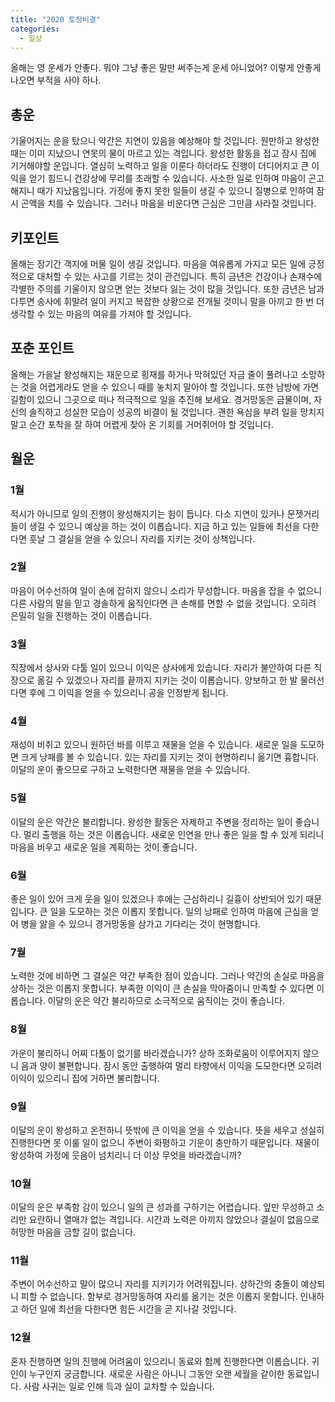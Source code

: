 ```yaml
---
title: "2020 토정비결"
categories:
  - 일상
---
```


올해는 영 운세가 안좋다. 뭐야 그냥 좋은 말만 써주는게 운세 아니었어? 이렇게 안좋게 나오면 부적을 사야 하나.

## 총운

기울어지는 운을 탔으니 약간은 지연이 있음을 예상해야 할 것입니다. 원만하고 왕성한 때는 이미 지났으니 연못의 물이 마르고 있는 격입니다. 왕성한 활동을 접고 잠시 집에 기거해야할 운입니다. 열심히 노력하고 일을 이룬다 하더라도 진행이 더디어지고 큰 이익을 얻기 힘드니 건강상에 무리를 초래할 수 있습니다. 사소한 일로 인하여 마음이 곤고해지니 때가 지났음입니다. 가정에 좋지 못한 일들이 생길 수 있으니 질병으로 인하여 잠시 곤액을 치를 수 있습니다. 그러나 마음을 비운다면 근심은 그만큼 사라질 것입니다.

## 키포인트

올해는 장기간 객지에 머물 일이 생길 것입니다. 마음을 여유롭게 가지고 모든 일에 긍정적으로 대처할 수 있는 사고를 기르는 것이 관건입니다. 특히 금년은 건강이나 손재수에 각별한 주의를 기울이지 않으면 얻는 것보다 잃는 것이 많을 것입니다. 또한 금년은 남과 다투면 송사에 휘말려 일이 커지고 복잡한 상황으로 전개될 것이니 말을 아끼고 한 번 더 생각할 수 있는 마음의 여유를 가져야 할 것입니다.

## 포춘 포인트

올해는 가을날 왕성해지는 재운으로 횡재를 하거나 막혀있던 자금 줄이 풀려나고 소망하는 것을 어렵게라도 얻을 수 있으니 때를 놓치지 말아야 할 것입니다. 또한 남방에 가면 길함이 있으니 그곳으로 떠나 적극적으로 일을 추진해 보세요. 경거망동은 금물이며, 자신의 솔직하고 성실한 모습이 성공의 비결이 될 것입니다. 괜한 욕심을 부려 일을 망치지 말고 순간 포착을 잘 하여 어렵게 찾아 온 기회를 거머쥐어야 할 것입니다.

## 월운

### 1월
적시가 아니므로 일의 진행이 왕성해지기는 힘이 듭니다. 다소 지연이 있거나 문젯거리들이 생길 수 있으니 예상을 하는 것이 이롭습니다. 지금 하고 있는 일들에 최선을 다한다면 훗날 그 결실을 얻을 수 있으니 자리를 지키는 것이 상책입니다.

### 2월
마음이 어수선하여 일이 손에 잡히지 않으니 소리가 무성합니다. 마음을 잡을 수 없으니 다른 사람의 말을 믿고 경솔하게 움직인다면 큰 손해를 면할 수 없을 것입니다. 오히려 은밀히 일을 진행하는 것이 이롭습니다.

### 3월
직장에서 상사와 다툴 일이 있으니 이익은 상사에게 있습니다. 자리가 불안하여 다른 직장으로 옮길 수 있겠으나 자리를 끝까지 지키는 것이 이롭습니다. 양보하고 한 발 물러선다면 후에 그 이익을 얻을 수 있으리니 공을 인정받게 됩니다.

### 4월
재성이 비취고 있으니 원하던 바를 이루고 재물을 얻을 수 있습니다. 새로운 일을 도모하면 크게 낭패를 볼 수 있습니다. 있는 자리를 지키는 것이 현명하리니 옮기면 흉합니다. 이달의 운이 좋으므로 구하고 노력한다면 재물을 얻을 수 있습니다.

### 5월
이달의 운은 약간은 불리합니다. 왕성한 활동은 자제하고 주변을 정리하는 일이 좋습니다. 멀리 출행을 하는 것은 이롭습니다. 새로운 인연을 만나 좋은 일을 할 수 있게 되리니 마음을 비우고 새로운 일을 계획하는 것이 좋습니다.

### 6월
좋은 일이 있어 크게 웃을 일이 있겠으나 후에는 근심하리니 길흉이 상반되어 있기 때문입니다. 큰 일을 도모하는 것은 이롭지 못합니다. 일의 낭패로 인하여 마음에 근심을 얻어 병을 앓을 수 있으니 경거망동을 삼가고 기다리는 것이 현명합니다.

### 7월
노력한 것에 비하면 그 결실은 약간 부족한 점이 있습니다. 그러나 약간의 손실로 마음을 상하는 것은 이롭지 못합니다. 부족한 이익이 큰 손실을 막아줌이니 만족할 수 있다면 이롭습니다. 이달의 운은 약간 불리하므로 소극적으로 움직이는 것이 좋습니다.

### 8월
가운이 불리하니 어찌 다툼이 없기를 바라겠습니가? 상하 조화로움이 이루어지지 않으니 음과 양이 불편합니다. 잠시 동안 출행하여 멀리 타향에서 이익을 도모한다면 오히려 이익이 있으리니 집에 거하면 불리합니다.

### 9월
이달의 운이 왕성하고 온전하니 뜻밖에 큰 이익을 얻을 수 있습니다. 뜻을 세우고 성실히 진행한다면 못 이룰 일이 없으니 주변이 화평하고 기운이 충만하기 때문입니다. 재물이 왕성하여 가정에 웃음이 넘치리니 더 이상 무엇을 바라겠습니까?

### 10월
이달의 운은 부족함 감이 있으니 일의 큰 성과를 구하기는 어렵습니다. 잎만 무성하고 소리만 요란하니 열매가 없는 격입니다. 시간과 노력은 아끼지 않았으나 결실이 없음으로 허망한 마음을 금할 길이 없습니다.

### 11월
주변이 어수선하고 말이 많으니 자리를 지키기가 어려워집니다. 상하간의 충돌이 예상되니 피할 수 없습니다. 함부로 경거망동하여 자리를 옮기는 것은 이롭지 못합니다. 인내하고 하던 일에 최선을 다한다면 힘든 시간을 곧 지나갈 것입니다.

### 12월
혼자 진행하면 일의 진행에 어려움이 있으리니 동료와 함께 진행한다면 이롭습니다. 귀인이 누구인지 궁금합니다. 새로운 사람은 아니니 그동안 오랜 세월을 같이한 동료입니다. 사람 사귀는 일로 인해 득과 실이 교차할 수 있습니다.
